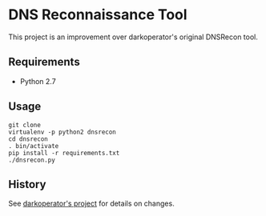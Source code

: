 DNS Reconnaissance Tool
=======================

This project is an improvement over darkoperator's original DNSRecon tool.


Requirements
------------

* Python 2.7


Usage
-----


```
git clone
virtualenv -p python2 dnsrecon
cd dnsrecon
. bin/activate
pip install -r requirements.txt
./dnsrecon.py
```


History
-------

See [darkoperator's project][dnsrecon] for details on changes.


[dnsrecon]: https://github.com/darkoperator/dnsrecon
